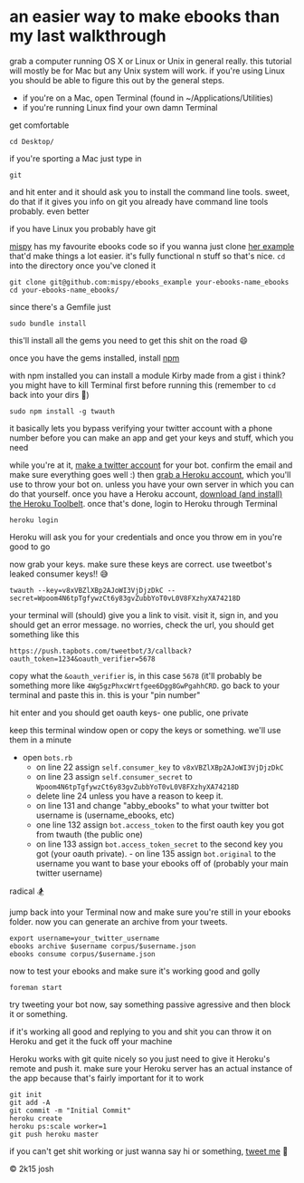 an easier way to make ebooks than my last walkthrough
=====================================================

grab a computer running OS X or Linux or Unix in general really. this tutorial will mostly be for
Mac but any Unix system will work. if you're using Linux you should be able to figure this out by the
general steps.

- if you're on a Mac, open Terminal (found in ~/Applications/Utilities)
- if you're running Linux find your own damn Terminal

get comfortable
```
cd Desktop/
```

if you're sporting a Mac just type in

```
git
```

and hit enter and it should ask you to install the command line tools. sweet, do that
if it gives you info on git you already have command line tools probably. even better

if you have Linux you probably have git

[mispy](https://github.com/mispy) has my favourite ebooks code so if you wanna just clone [her example](https://github.com/mispy/ebooks_example) that'd make things a lot easier. it's fully functional n stuff so that's nice. `cd` into the directory once you've cloned it

```
git clone git@github.com:mispy/ebooks_example your-ebooks-name_ebooks
cd your-ebooks-name_ebooks/
```

since there's a Gemfile just

```
sudo bundle install
```

this'll install all the gems you need to get this shit on the road :smile:

once you have the gems installed, install [npm](http://nodejs.org/download/)

with npm installed you can install a module Kirby made from a gist i think? you might have to kill Terminal first before running this (remember to `cd` back into your dirs :aerial_tramway:)

```
sudo npm install -g twauth
```

it basically lets you bypass verifying your twitter account with a phone number before you can make an app and get your keys and stuff, which you need

while you're at it, [make a twitter account](https://twitter.com/signup) for your bot. confirm the email and make sure everything goes well :) then [grab a Heroku account](heroku.com), which you'll use to throw your bot on. unless you have your own server in which you can do that yourself. once you have a Heroku account, [download (and install) the Heroku Toolbelt](https://toolbelt.heroku.com/). once that's done, login to Heroku through Terminal

```
heroku login
```

Heroku will ask you for your credentials and once you throw em in you're good to go


now grab your keys. make sure these keys are correct. use tweetbot's leaked consumer keys!! :sweat_smile:

```
twauth --key=v8xVBZlXBp2AJoWI3VjDjzDkC --secret=Wpoom4N6tpTgfywzCt6y83gvZubbYoT0vL0V8FXzhyXA74218D
```

your terminal will (should) give you a link to visit. visit it, sign in, and you should get an error message. no worries, check the url, you should get something like this


```
https://push.tapbots.com/tweetbot/3/callback?oauth_token=1234&oauth_verifier=5678
```

copy what the `&oauth_verifier` is, in this case `5678` (it'll probably be something more like `4Wg5gzPhxcWrtfgee6Dgg8GwPgahhCRD`.  go back to your terminal and paste this in. this is your "pin number"

hit enter and you should get oauth keys- one public, one private

keep this terminal window open or copy the keys or something. we'll use them in a minute


- open `bots.rb`
  - on line 22 assign  `self.consumer_key` to `v8xVBZlXBp2AJoWI3VjDjzDkC`
  - on line 23 assign `self.consumer_secret` to `Wpoom4N6tpTgfywzCt6y83gvZubbYoT0vL0V8FXzhyXA74218D`
  - delete line 24 unless you have a reason to keep it.
  - on line 131 and change "abby_ebooks" to what your twitter bot username is (username_ebooks, etc)
  - one line 132 assign `bot.access_token` to
the first oauth key you got from twauth (the public one)
  - on line 133 assign `bot.access_token_secret` to the second key you got (your oauth private). - on line 135 assign `bot.original` to the username you want to base your ebooks off of (probably your main twitter username)

radical :snowboarder:

jump back into your Terminal now and make sure you're still in your ebooks folder. now you can generate an archive from your tweets.

```
export username=your_twitter_username
ebooks archive $username corpus/$username.json
ebooks consume corpus/$username.json
```

now to test your ebooks and make sure it's working good and golly

```
foreman start
```

try tweeting your bot now, say something passive agressive and then block it or something.

if it's working all good and replying to you and shit you can throw it on Heroku and get it the fuck off your machine

Heroku works with git quite nicely so you just need to give it Heroku's remote and push it. make sure your Heroku server has an actual instance of the app because that's fairly important for it to work

```
git init
git add -A
git commit -m "Initial Commit"
heroku create
heroku ps:scale worker=1
git push heroku master
```

if you can't get shit working or just wanna say hi or something, [tweet me](https://twitter.com/nulljosh) :100:

© 2k15 josh
